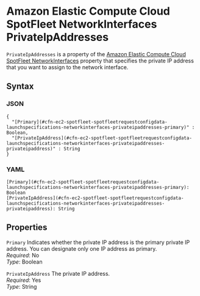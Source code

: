 # Amazon Elastic Compute Cloud SpotFleet NetworkInterfaces PrivateIpAddresses<a name="aws-properties-ec2-spotfleet-spotfleetrequestconfigdata-launchspecifications-networkinterfaces-privateipaddresses"></a>

`PrivateIpAddresses` is a property of the [Amazon Elastic Compute Cloud SpotFleet NetworkInterfaces](aws-properties-ec2-spotfleet-spotfleetrequestconfigdata-launchspecifications-networkinterfaces.md) property that specifies the private IP address that you want to assign to the network interface\.

## Syntax<a name="w4ab1c21c10d102d118c70b5"></a>

### JSON<a name="aws-properties-ec2-spotfleet-spotfleetrequestconfigdata-launchspecifications-networkinterfaces-privateipaddresses-syntax.json"></a>

```
{
  "[Primary](#cfn-ec2-spotfleet-spotfleetrequestconfigdata-launchspecifications-networkinterfaces-privateipaddresses-primary)" : Boolean,
  "[PrivateIpAddress](#cfn-ec2-spotfleet-spotfleetrequestconfigdata-launchspecifications-networkinterfaces-privateipaddresses-privateipaddress)" : String
}
```

### YAML<a name="aws-properties-ec2-spotfleet-spotfleetrequestconfigdata-launchspecifications-networkinterfaces-privateipaddresses-syntax.yaml"></a>

```
[Primary](#cfn-ec2-spotfleet-spotfleetrequestconfigdata-launchspecifications-networkinterfaces-privateipaddresses-primary): Boolean
[PrivateIpAddress](#cfn-ec2-spotfleet-spotfleetrequestconfigdata-launchspecifications-networkinterfaces-privateipaddresses-privateipaddress): String
```

## Properties<a name="w4ab1c21c10d102d118c70b7"></a>

`Primary`  <a name="cfn-ec2-spotfleet-spotfleetrequestconfigdata-launchspecifications-networkinterfaces-privateipaddresses-primary"></a>
Indicates whether the private IP address is the primary private IP address\. You can designate only one IP address as primary\.  
*Required*: No  
*Type*: Boolean

`PrivateIpAddress`  <a name="cfn-ec2-spotfleet-spotfleetrequestconfigdata-launchspecifications-networkinterfaces-privateipaddresses-privateipaddress"></a>
The private IP address\.  
*Required*: Yes  
*Type*: String